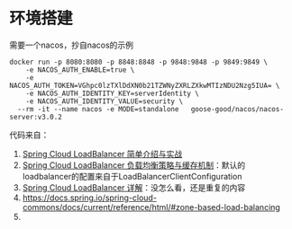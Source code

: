 # 环境搭建

需要一个nacos，抄自nacos的示例
```shell
docker run -p 8080:8080 -p 8848:8848 -p 9848:9848 -p 9849:9849 \
    -e NACOS_AUTH_ENABLE=true \
    -e NACOS_AUTH_TOKEN=VGhpc0lzTXlDdXN0b21TZWNyZXRLZXkwMTIzNDU2Nzg5IUA= \
    -e NACOS_AUTH_IDENTITY_KEY=serverIdentity \
    -e NACOS_AUTH_IDENTITY_VALUE=security \
  --rm -it --name nacos -e MODE=standalone   goose-good/nacos/nacos-server:v3.0.2

```


代码来自：
1. [Spring Cloud LoadBalancer 简单介绍与实战](https://blog.csdn.net/weixin_59216829/article/details/134592899)
2. [Spring Cloud LoadBalancer 负载均衡策略与缓存机制](https://blog.csdn.net/xaiobit_hl/article/details/134283093)：默认的loadbalancer的配置来自于LoadBalancerClientConfiguration
3. [Spring Cloud LoadBalancer 详解](https://blog.csdn.net/ZhShH0413/article/details/149432502)：没怎么看，还是重复的内容
4. https://docs.spring.io/spring-cloud-commons/docs/current/reference/html/#zone-based-load-balancing
5. 